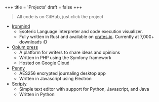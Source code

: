 +++
title = 'Projects'
draft = false
+++

> All code is on GitHub, just click the project

- [Ironmind](https://github.com/jadens-arc/Ironmind)
    - Esoteric Language interpreter and code execution visualizer.
    - Fully written in Rust and available on [crates.io](https://crates.io/crates/ironmind). Currently at 7,000+ downloads :D
- [Opium.press](https://github.com/jadens-arc/opium.press)
    - A platform for writers to share ideas and opinions
    - Written in PHP using the Symfony framework
    - Hosted on Google Cloud
- [Penny](https://github.com/jadens-arc/Penny)
    - AES256 encrypted journaling desktop app
    - Written in Javascript using Electron
- [Scripty](https://github.com/jadens-arc/Scripty)
    - Simple text editor with support for Python, Javascript, and Java
    - Written in Python
